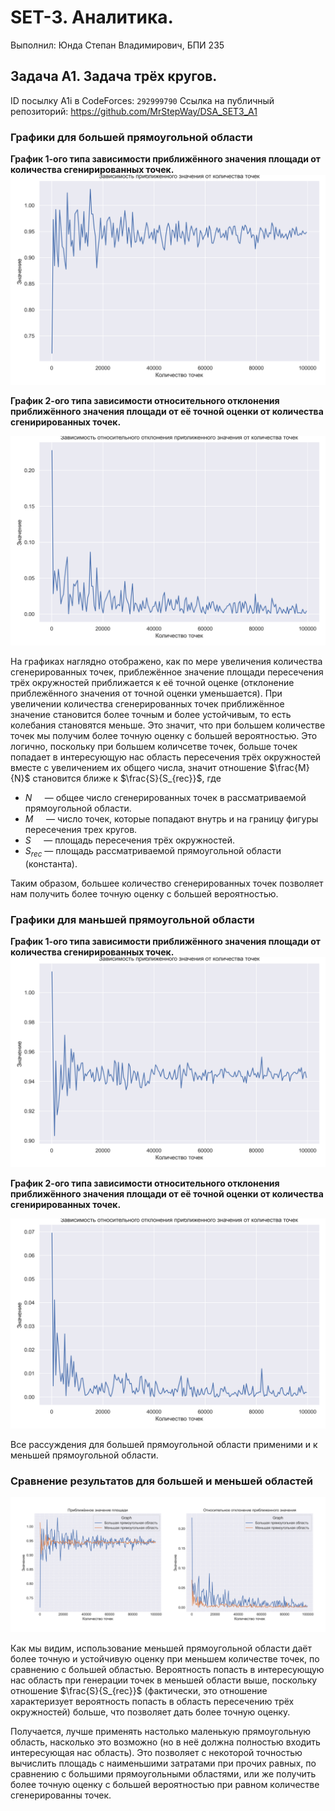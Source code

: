 # SET-3. Аналитика.
Выполнил: Юнда Степан Владимирович, БПИ 235


## Задача А1. Задача трёх кругов.

ID посылку A1i в CodeForces: `292999790`
Ссылка на публичный репозиторий: https://github.com/MrStepWay/DSA_SET3_A1

### Графики для большей прямоугольной области

**График 1-ого типа зависимости приближённого значения площади от количества сгенирированных точек.**
![](images/big_rectangle_graph_type_1.png)

**График 2-ого типа зависимости относительного отклонения приближённого значения площади от её точной оценки от количества сгенирированных точек.**

![](images/big_rectangle_graph_type_2.png)

На графиках наглядно отображено, как по мере увеличения количества сгенерированных точек, приблежённое значение площади пересечения трёх окружностей приближается к её точной оценке (отклонение приблежённого значения от точной оценки уменьшается). При увеличении количества сгенерированных точек приближённое значение становится более точным и более устойчивым, то есть колебания становятся меньше. Это значит, что при большем количестве точек мы получим более точную оценку с большей вероятностью.
Это логично, поскольку при большем количсетве точек, больше точек попадает в интересующую нас область пересечения трёх окружностей вместе с увеличением их общего числа, значит отношение $\frac{M}{N}$ становится ближе к $\frac{S}{S_{rec}}$, где 
- $N\quad$ — общее число сгенерированных точек в рассматриваемой прямоугольной области.
- $M\quad$ — число точек, которые попадают внутрь и на границу фигуры пересечения трех кругов.
- $S\quad$ — площадь пересечения трёх окружностей.
- $S_{rec}$ — площадь рассматриваемой прямоугольной области (константа).

Таким образом, большее количество сгенерированных точек позволяет нам получить более точную оценку с большей вероятностью.

### Графики для маньшей прямоугольной области

**График 1-ого типа зависимости приближённого значения площади от количества сгенирированных точек.**
![](images/small_rectangle_graph_type_1.png)

**График 2-ого типа зависимости относительного отклонения приближённого значения площади от её точной оценки от количества сгенирированных точек.**

![](images/small_rectangle_graph_type_2.png)

Все рассуждения для большей прямоугольной области применими и к меньшей прямоугольной области.

### Сравнение результатов для большей и меньшей областей

![](images/combined_graphs.png)

Как мы видим, использование меньшей прямоугольной области даёт более точную и устойчивую оценку при меньшем количестве точек, по сравнению с большей областью. Вероятность попасть в интересующую нас область при генерации точек в меньшей области выше, поскольку отношение $\frac{S}{S_{rec}}$ (фактически, это отношение характеризует вероятность попасть в область пересечению трёх окружностей) больше, что позволяет дать более точную оценку.

Получается, лучше применять настолько маленькую прямоугольную область, насколько это возможно (но в неё должна полностью входить интересующая нас область). Это позволяет с некоторой точностью вычислить площадь с наименьшими затратами при прочих равных, по сравнению с большими прямоугольными областями, или же получить более точную оценку с большей вероятностью при равном количестве сгенерированны точек.